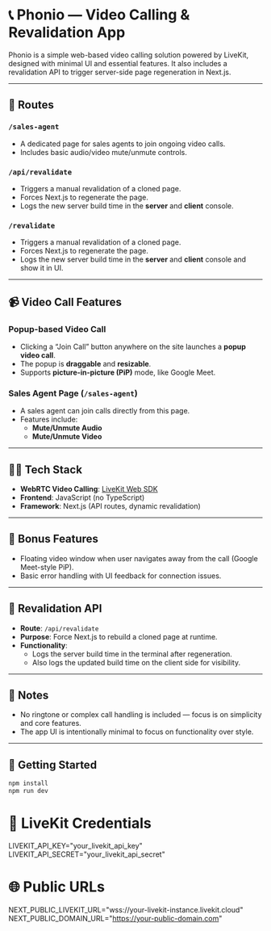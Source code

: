 # 📞 Phonio — Video Calling & Revalidation App

Phonio is a simple web-based video calling solution powered by LiveKit, designed with minimal UI and essential features. It also includes a revalidation API to trigger server-side page regeneration in Next.js.

---

## 🔗 Routes

### `/sales-agent`
- A dedicated page for sales agents to join ongoing video calls.
- Includes basic audio/video mute/unmute controls.

### `/api/revalidate`
- Triggers a manual revalidation of a cloned page.
- Forces Next.js to regenerate the page.
- Logs the new server build time in the **server** and **client** console.

### `/revalidate`
- Triggers a manual revalidation of a cloned page.
- Forces Next.js to regenerate the page.
- Logs the new server build time in the **server** and **client** console and show it in UI.

---

## 📹 Video Call Features

### Popup-based Video Call
- Clicking a “Join Call” button anywhere on the site launches a **popup video call**.
- The popup is **draggable** and **resizable**.
- Supports **picture-in-picture (PiP)** mode, like Google Meet.

### Sales Agent Page (`/sales-agent`)
- A sales agent can join calls directly from this page.
- Features include:
  - **Mute/Unmute Audio**
  - **Mute/Unmute Video**

---

## 🧑‍💻 Tech Stack

- **WebRTC Video Calling**: [LiveKit Web SDK](https://docs.livekit.io/client-sdk-js/)
- **Frontend**: JavaScript (no TypeScript)
- **Framework**: Next.js (API routes, dynamic revalidation)

---

## 🌟 Bonus Features

- Floating video window when user navigates away from the call (Google Meet-style PiP).
- Basic error handling with UI feedback for connection issues.

---

## 🔁 Revalidation API

- **Route**: `/api/revalidate`
- **Purpose**: Force Next.js to rebuild a cloned page at runtime.
- **Functionality**:
  - Logs the server build time in the terminal after regeneration.
  - Also logs the updated build time on the client side for visibility.

---

## 📝 Notes

- No ringtone or complex call handling is included — focus is on simplicity and core features.
- The app UI is intentionally minimal to focus on functionality over style.

---

## 🚀 Getting Started

```bash
npm install
npm run dev

```
# 🔐 LiveKit Credentials
LIVEKIT_API_KEY="your_livekit_api_key"
LIVEKIT_API_SECRET="your_livekit_api_secret"

# 🌐 Public URLs
NEXT_PUBLIC_LIVEKIT_URL="wss://your-livekit-instance.livekit.cloud"
NEXT_PUBLIC_DOMAIN_URL="https://your-public-domain.com"

